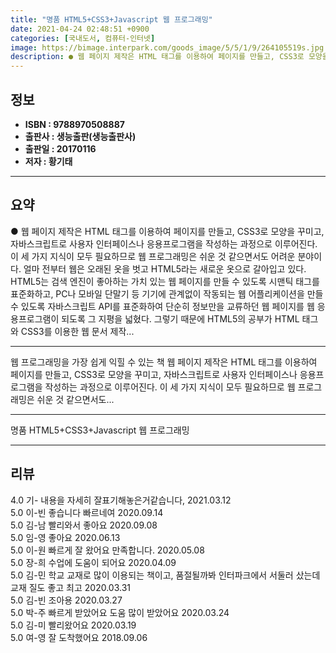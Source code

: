 ```yaml
---
title: "명품 HTML5+CSS3+Javascript 웹 프로그래밍"
date: 2021-04-24 02:48:51 +0900
categories: [국내도서, 컴퓨터-인터넷]
image: https://bimage.interpark.com/goods_image/5/5/1/9/264105519s.jpg
description: ● 웹 페이지 제작은 HTML 태그를 이용하여 페이지를 만들고, CSS3로 모양을 꾸미고, 자바스크립트로 사용자 인터페이스나 응용프로그램을 작성하는 과정으로 이루어진다. 이 세 가지 지식이 모두 필요하므로 웹 프로그래밍은 쉬운 것 같으면서도 어려운 분야이다. 얼마 전부터 웹은 오래된
---
```


## **정보**

- **ISBN : 9788970508887**
- **출판사 : 생능출판(생능출판사)**
- **출판일 : 20170116**
- **저자 : 황기태**

------



## **요약**

●  웹 페이지 제작은 HTML 태그를 이용하여 페이지를 만들고, CSS3로 모양을 꾸미고, 자바스크립트로 사용자 인터페이스나 응용프로그램을 작성하는 과정으로 이루어진다. 이 세 가지 지식이 모두 필요하므로 웹 프로그래밍은 쉬운 것 같으면서도 어려운 분야이다. 얼마 전부터 웹은 오래된 옷을 벗고 HTML5라는 새로운 옷으로 갈아입고 있다. HTML5는 검색 엔진이 좋아하는 가치 있는 웹 페이지를 만들 수 있도록 시맨틱 태그를 표준화하고, PC나 모바일 단말기 등 기기에 관계없이 작동되는 웹 어플리케이션을 만들 수 있도록 자바스크립트 API를 표준화하여 단순히 정보만을 교류하던 웹 페이지를 웹 응용프로그램이 되도록 그 지평을 넓혔다. 그렇기 때문에 HTML5의 공부가 HTML 태그와 CSS3를 이용한 웹 문서 제작...

------

웹 프로그래밍을 가장 쉽게 익힐 수 있는 책&#x0D;&#x0D;웹 페이지 제작은 HTML 태그를 이용하여 페이지를 만들고, CSS3로 모양을 꾸미고, 자바스크립트로 사용자 인터페이스나 응용프로그램을 작성하는 과정으로 이루어진다. 이 세 가지 지식이 모두 필요하므로 웹 프로그래밍은 쉬운 것 같으면서도... 

------


명품 HTML5+CSS3+Javascript 웹 프로그래밍 

------


## **리뷰** 

4.0 기- 내용을 자세히 잘표기해놓은거같습니다, 2021.03.12 <br/>5.0 이-빈 좋습니다 빠르네여 2020.09.14 <br/>5.0 김-남 빨리와서 좋아요 2020.09.08 <br/>5.0 임-영 좋아요 2020.06.13 <br/>5.0 이-원 빠르게 잘 왔어요 만족합니다. 2020.05.08 <br/>5.0 장-희 수업에 도움이 되어요 2020.04.09 <br/>5.0 김-민 학교 교재로 많이 이용되는 책이고, 품절될까봐 인터파크에서 서둘러 샀는데 교재 질도 좋고 최고 2020.03.31 <br/>5.0 김-빈 조아용 2020.03.27 <br/>5.0 박-주 빠르게 받았어요
도움 많이 받았어요 2020.03.24 <br/>5.0 김-미 빨리왔어요 2020.03.19 <br/>5.0 여-영 잘 도착했어요 2018.09.06 <br/>
